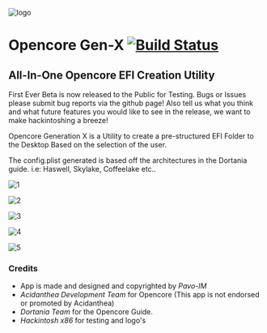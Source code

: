 ![logo](https://i.imgur.com/GQ3l8dn.png)
# Opencore Gen-X [![Build Status](https://app.bitrise.io/app/c2a4e7ccf1e23c7f/status.svg?token=pb-dIZ8cTFQ88IjrXjJw9Q&branch=master)](https://app.bitrise.io/app/c2a4e7ccf1e23c7f)
## All-In-One Opencore EFI Creation Utility

First Ever Beta is now released to the Public for Testing.  Bugs or Issues please submit bug reports via the github page!  Also tell us what you think and what future features you would like to see in the release, we want to make hackintoshing a breeze!

Opencore Generation X is a Utility to create a pre-structured EFI Folder to the Desktop Based on the selection of the user.

The config.plist generated is based off the architectures in the Dortania guide.
i.e: Haswell, Skylake, Coffeelake etc..

![1](https://i.imgur.com/zOKGbcE.png)

![2](https://i.imgur.com/Vdtovgy.png)

![3](https://i.imgur.com/YamyeMn.png)

![4](https://i.imgur.com/JvMQrUC.png)

![5](https://i.imgur.com/V1ymHlE.png)


### Credits

* App is made and designed and copyrighted by *Pavo-IM*
* *Acidanthea Development Team* for Opencore (This app is not endorsed or promoted by Acidanthea)
* *Dortania Team* for the Opencore Guide.
* *Hackintosh x86* for testing and logo's


